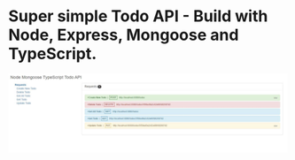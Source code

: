 ﻿# Super simple Todo API - Build with Node, Express, Mongoose and TypeScript.
 
 ![Alt](content/NodeTypescriptDocs.JPG)
